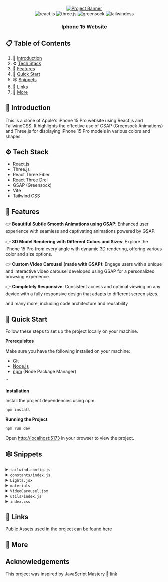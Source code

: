 <div align="center">
  <br />
    <a href="https://youtu.be/kRQbRAJ4-Fs" target="_blank">
      <img src="https://i.postimg.cc/37PnQw8n/Image-from.png" alt="Project Banner">
    </a>
  <br />

  <div>
    <img src="https://img.shields.io/badge/-React_JS-black?style=for-the-badge&logoColor=white&logo=react&color=61DAFB" alt="react.js" />
    <img src="https://img.shields.io/badge/-Three_JS-black?style=for-the-badge&logoColor=white&logo=threedotjs&color=000000" alt="three.js" />
    <img src="https://img.shields.io/badge/-GSAP-black?style=for-the-badge&logoColor=white&logo=greensock&color=88CE02" alt="greensock" />
    <img src="https://img.shields.io/badge/-Tailwind_CSS-black?style=for-the-badge&logoColor=white&logo=tailwindcss&color=06B6D4" alt="tailwindcss" />
  </div>

  <h3 align="center">Iphone 15 Website</h3>

</div>

## 📋 <a name="table">Table of Contents</a>

1. 🤖 [Introduction](#introduction)
2. ⚙️ [Tech Stack](#tech-stack)
3. 🔋 [Features](#features)
4. 🤸 [Quick Start](#quick-start)
5. 🕸️ [Snippets](#snippets)
6. 🔗 [Links](#links)
7. 🚀 [More](#more)

## <a name="introduction">🤖 Introduction</a>

This is a clone of Apple's iPhone 15 Pro website using React.js and TailwindCSS. It highlights the effective use of GSAP (Greensock Animations) and Three.js for displaying iPhone 15 Pro models in various colors and shapes.

## <a name="tech-stack">⚙️ Tech Stack</a>

- React.js
- Three.js
- React Three Fiber
- React Three Drei
- GSAP (Greensock)
- Vite
- Tailwind CSS

## <a name="features">🔋 Features</a>

👉 **Beautiful Subtle Smooth Animations using GSAP**: Enhanced user experience with seamless and captivating animations powered by GSAP.

👉 **3D Model Rendering with Different Colors and Sizes**: Explore the iPhone 15 Pro from every angle with dynamic 3D rendering, offering various color and size options.

👉 **Custom Video Carousel (made with GSAP)**: Engage users with a unique and interactive video carousel developed using GSAP for a personalized browsing experience.

👉 **Completely Responsive**: Consistent access and optimal viewing on any device with a fully responsive design that adapts to different screen sizes.

and many more, including code architecture and reusability

## <a name="quick-start">🤸 Quick Start</a>

Follow these steps to set up the project locally on your machine.

**Prerequisites**

Make sure you have the following installed on your machine:

- [Git](https://git-scm.com/)
- [Node.js](https://nodejs.org/en)
- [npm](https://www.npmjs.com/) (Node Package Manager)

``

**Installation**

Install the project dependencies using npm:

```bash
npm install
```

**Running the Project**

```bash
npm run dev
```

Open [http://localhost:5173](http://localhost:5173) in your browser to view the project.

## <a name="snippets">🕸️ Snippets</a>

<details>
<summary><code>tailwind.config.js</code></summary>

```javascript
/** @type {import('tailwindcss').Config} */
export default {
  content: ['./index.html', './src/**/*.{js,ts,jsx,tsx}'],
  theme: {
    extend: {
      colors: {
        blue: '#2997FF',
        gray: {
          DEFAULT: '#86868b',
          100: '#94928d',
          200: '#afafaf',
          300: '#42424570',
        },
        zinc: '#101010',
      },
    },
  },
  plugins: [],
}
```

</details>

<details>
<summary><code>constants/index.js</code></summary>

```javascript
import {
  blackImg,
  blueImg,
  highlightFirstVideo,
  highlightFourthVideo,
  highlightSecondVideo,
  highlightThirdVideo,
  whiteImg,
  yellowImg,
} from '../utils'

export const navLists = ['Store', 'Mac', 'iPhone', 'Support']

export const hightlightsSlides = [
  {
    id: 1,
    textLists: [
      'Enter A17 Pro.',
      'Game‑changing chip.',
      'Groundbreaking performance.',
    ],
    video: highlightFirstVideo,
    videoDuration: 4,
  },
  {
    id: 2,
    textLists: ['Titanium.', 'So strong. So light. So Pro.'],
    video: highlightSecondVideo,
    videoDuration: 5,
  },
  {
    id: 3,
    textLists: [
      'iPhone 15 Pro Max has the',
      'longest optical zoom in',
      'iPhone ever. Far out.',
    ],
    video: highlightThirdVideo,
    videoDuration: 2,
  },
  {
    id: 4,
    textLists: ['All-new Action button.', 'What will yours do?.'],
    video: highlightFourthVideo,
    videoDuration: 3.63,
  },
]

export const models = [
  {
    id: 1,
    title: 'iPhone 15 Pro in Natural Titanium',
    color: ['#8F8A81', '#ffe7b9', '#6f6c64'],
    img: yellowImg,
  },
  {
    id: 2,
    title: 'iPhone 15 Pro in Blue Titanium',
    color: ['#53596E', '#6395ff', '#21242e'],
    img: blueImg,
  },
  {
    id: 3,
    title: 'iPhone 15 Pro in White Titanium',
    color: ['#C9C8C2', '#ffffff', '#C9C8C2'],
    img: whiteImg,
  },
  {
    id: 4,
    title: 'iPhone 15 Pro in Black Titanium',
    color: ['#454749', '#3b3b3b', '#181819'],
    img: blackImg,
  },
]

export const sizes = [
  { label: '6.1"', value: 'small' },
  { label: '6.7"', value: 'large' },
]

export const footerLinks = [
  'Privacy Policy',
  'Terms of Use',
  'Sales Policy',
  'Legal',
  'Site Map',
]
```

</details>

<details>
<summary><code>Lights.jsx</code></summary>

```javascript
import { Environment, Lightformer } from '@react-three/drei'

const Lights = () => {
  return (
    // group different lights and lightformers. We can use group to organize lights, cameras, meshes, and other objects in the scene.
    <group name="lights">
      {/**
       * @description Environment is used to create a background environment for the scene
       * https://github.com/pmndrs/drei?tab=readme-ov-file#environment
       */}
      <Environment resolution={256}>
        <group>
          {/**
           * @description Lightformer used to create custom lights with various shapes and properties in a 3D scene.
           * https://github.com/pmndrs/drei?tab=readme-ov-file#lightformer
           */}
          <Lightformer
            form="rect"
            intensity={10}
            position={[-1, 0, -10]}
            scale={10}
            color={'#495057'}
          />
          <Lightformer
            form="rect"
            intensity={10}
            position={[-10, 2, 1]}
            scale={10}
            rotation-y={Math.PI / 2}
          />
          <Lightformer
            form="rect"
            intensity={10}
            position={[10, 0, 1]}
            scale={10}
            rotation-y={Math.PI / 2}
          />
        </group>
      </Environment>

      {/**
       * @description spotLight is used to create a light source positioned at a specific point
       * in the scene that emits light in a specific direction.
       * https://threejs.org/docs/#api/en/lights/SpotLight
       */}
      <spotLight
        position={[-2, 10, 5]}
        angle={0.15}
        penumbra={1} // the penumbra is the soft edge of a shadow cast by a point light
        decay={0} // the amount the light dims as it moves away from the source
        intensity={Math.PI * 0.2} // the light intensity
        color={'#f8f9fa'}
      />
      <spotLight
        position={[0, -25, 10]}
        angle={0.15}
        penumbra={1}
        decay={0}
        intensity={Math.PI * 0.2}
        color={'#f8f9fa'}
      />
      <spotLight
        position={[0, 15, 5]}
        angle={0.15}
        penumbra={1}
        decay={0.1}
        intensity={Math.PI * 3}
      />
    </group>
  )
}

export default Lights
```

</details>

<details>
<summary><code>materials</code></summary>

```javascript
useEffect(() => {
  Object.entries(materials).map((material) => {
    // these are the material names that can't be changed color
    if (
      material[0] !== 'zFdeDaGNRwzccye' &&
      material[0] !== 'ujsvqBWRMnqdwPx' &&
      material[0] !== 'hUlRcbieVuIiOXG' &&
      material[0] !== 'jlzuBkUzuJqgiAK' &&
      material[0] !== 'xNrofRCqOXXHVZt'
    ) {
      material[1].color = new THREE.Color(props.item.color[0])
    }
    material[1].needsUpdate = true
  })
}, [materials, props.item])
```

</details>

<details>
<summary><code>VideoCarousel.jsx</code></summary>

```javascript
import gsap from 'gsap'
import { useGSAP } from '@gsap/react'
import { ScrollTrigger } from 'gsap/all'
gsap.registerPlugin(ScrollTrigger)
import { useEffect, useRef, useState } from 'react'

import { hightlightsSlides } from '../constants'
import { pauseImg, playImg, replayImg } from '../utils'

const VideoCarousel = () => {
  const videoRef = useRef([])
  const videoSpanRef = useRef([])
  const videoDivRef = useRef([])

  // video and indicator
  const [video, setVideo] = useState({
    isEnd: false,
    startPlay: false,
    videoId: 0,
    isLastVideo: false,
    isPlaying: false,
  })

  const [loadedData, setLoadedData] = useState([])
  const { isEnd, isLastVideo, startPlay, videoId, isPlaying } = video

  useGSAP(() => {
    // slider animation to move the video out of the screen and bring the next video in
    gsap.to('#slider', {
      transform: `translateX(${-100 * videoId}%)`,
      duration: 2,
      ease: 'power2.inOut', // show visualizer https://gsap.com/docs/v3/Eases
    })

    // video animation to play the video when it is in the view
    gsap.to('#video', {
      scrollTrigger: {
        trigger: '#video',
        toggleActions: 'restart none none none',
      },
      onComplete: () => {
        setVideo((pre) => ({
          ...pre,
          startPlay: true,
          isPlaying: true,
        }))
      },
    })
  }, [isEnd, videoId])

  useEffect(() => {
    let currentProgress = 0
    let span = videoSpanRef.current

    if (span[videoId]) {
      // animation to move the indicator
      let anim = gsap.to(span[videoId], {
        onUpdate: () => {
          // get the progress of the video
          const progress = Math.ceil(anim.progress() * 100)

          if (progress != currentProgress) {
            currentProgress = progress

            // set the width of the progress bar
            gsap.to(videoDivRef.current[videoId], {
              width:
                window.innerWidth < 760
                  ? '10vw' // mobile
                  : window.innerWidth < 1200
                  ? '10vw' // tablet
                  : '4vw', // laptop
            })

            // set the background color of the progress bar
            gsap.to(span[videoId], {
              width: `${currentProgress}%`,
              backgroundColor: 'white',
            })
          }
        },

        // when the video is ended, replace the progress bar with the indicator and change the background color
        onComplete: () => {
          if (isPlaying) {
            gsap.to(videoDivRef.current[videoId], {
              width: '12px',
            })
            gsap.to(span[videoId], {
              backgroundColor: '#afafaf',
            })
          }
        },
      })

      if (videoId == 0) {
        anim.restart()
      }

      // update the progress bar
      const animUpdate = () => {
        anim.progress(
          videoRef.current[videoId].currentTime /
            hightlightsSlides[videoId].videoDuration
        )
      }

      if (isPlaying) {
        // ticker to update the progress bar
        gsap.ticker.add(animUpdate)
      } else {
        // remove the ticker when the video is paused (progress bar is stopped)
        gsap.ticker.remove(animUpdate)
      }
    }
  }, [videoId, startPlay])

  useEffect(() => {
    if (loadedData.length > 3) {
      if (!isPlaying) {
        videoRef.current[videoId].pause()
      } else {
        startPlay && videoRef.current[videoId].play()
      }
    }
  }, [startPlay, videoId, isPlaying, loadedData])

  // vd id is the id for every video until id becomes number 3
  const handleProcess = (type, i) => {
    switch (type) {
      case 'video-end':
        setVideo((pre) => ({ ...pre, isEnd: true, videoId: i + 1 }))
        break

      case 'video-last':
        setVideo((pre) => ({ ...pre, isLastVideo: true }))
        break

      case 'video-reset':
        setVideo((pre) => ({ ...pre, videoId: 0, isLastVideo: false }))
        break

      case 'pause':
        setVideo((pre) => ({ ...pre, isPlaying: !pre.isPlaying }))
        break

      case 'play':
        setVideo((pre) => ({ ...pre, isPlaying: !pre.isPlaying }))
        break

      default:
        return video
    }
  }

  const handleLoadedMetaData = (i, e) => setLoadedData((pre) => [...pre, e])

  return (
    <>
      <div className="flex items-center">
        {hightlightsSlides.map((list, i) => (
          <div key={list.id} id="slider" className="sm:pr-20 pr-10">
            <div className="video-carousel_container">
              <div className="w-full h-full flex-center rounded-3xl overflow-hidden bg-black">
                <video
                  id="video"
                  playsInline={true}
                  className={`${
                    list.id === 2 && 'translate-x-44'
                  } pointer-events-none`}
                  preload="auto"
                  muted
                  ref={(el) => (videoRef.current[i] = el)}
                  onEnded={() =>
                    i !== 3
                      ? handleProcess('video-end', i)
                      : handleProcess('video-last')
                  }
                  onPlay={() =>
                    setVideo((pre) => ({ ...pre, isPlaying: true }))
                  }
                  onLoadedMetadata={(e) => handleLoadedMetaData(i, e)}
                >
                  <source src={list.video} type="video/mp4" />
                </video>
              </div>

              <div className="absolute top-12 left-[5%] z-10">
                {list.textLists.map((text, i) => (
                  <p key={i} className="md:text-2xl text-xl font-medium">
                    {text}
                  </p>
                ))}
              </div>
            </div>
          </div>
        ))}
      </div>

      <div className="relative flex-center mt-10">
        <div className="flex-center py-5 px-7 bg-gray-300 backdrop-blur rounded-full">
          {videoRef.current.map((_, i) => (
            <span
              key={i}
              className="mx-2 w-3 h-3 bg-gray-200 rounded-full relative cursor-pointer"
              ref={(el) => (videoDivRef.current[i] = el)}
            >
              <span
                className="absolute h-full w-full rounded-full"
                ref={(el) => (videoSpanRef.current[i] = el)}
              />
            </span>
          ))}
        </div>

        <button className="control-btn">
          <img
            src={isLastVideo ? replayImg : !isPlaying ? playImg : pauseImg}
            alt={isLastVideo ? 'replay' : !isPlaying ? 'play' : 'pause'}
            onClick={
              isLastVideo
                ? () => handleProcess('video-reset')
                : !isPlaying
                ? () => handleProcess('play')
                : () => handleProcess('pause')
            }
          />
        </button>
      </div>
    </>
  )
}

export default VideoCarousel
```

</details>

<details>
<summary><code>utils/index.js</code></summary>

```javascript
import hero from '/assets/images/hero.jpeg'

export const heroImg = hero

import hmv from '/assets/videos/hero.mp4'
import smallmv from '/assets/videos/smallHero.mp4'
import highlightFirstmv from '/assets/videos/highlight-first.mp4'
import highlightSectmv from '/assets/videos/hightlight-third.mp4'
import highlightThirdmv from '/assets/videos/hightlight-sec.mp4'
import highlightFourthmv from '/assets/videos/hightlight-fourth.mp4'
import exploremv from '/assets/videos/explore.mp4'
import framemv from '/assets/videos/frame.mp4'

import apple from '/assets/images/apple.svg'
import search from '/assets/images/search.svg'
import bag from '/assets/images/bag.svg'
import watch from '/assets/images/watch.svg'
import right from '/assets/images/right.svg'
import replay from '/assets/images/replay.svg'
import play from '/assets/images/play.svg'
import pause from '/assets/images/pause.svg'

import yellow from '/assets/images/yellow.jpg'
import blue from '/assets/images/blue.jpg'
import white from '/assets/images/white.jpg'
import black from '/assets/images/black.jpg'
import explore1 from '/assets/images/explore1.jpg'
import explore2 from '/assets/images/explore2.jpg'
import chip from '/assets/images/chip.jpeg'
import frame from '/assets/images/frame.png'

export const heroVideo = hmv
export const smallHeroVideo = smallmv
export const highlightFirstVideo = highlightFirstmv
export const highlightSecondVideo = highlightSectmv
export const highlightThirdVideo = highlightThirdmv
export const highlightFourthVideo = highlightFourthmv
export const exploreVideo = exploremv
export const frameVideo = framemv

export const appleImg = apple
export const searchImg = search
export const bagImg = bag
export const watchImg = watch
export const rightImg = right
export const replayImg = replay
export const playImg = play
export const pauseImg = pause

export const yellowImg = yellow
export const blueImg = blue
export const whiteImg = white
export const blackImg = black
export const explore1Img = explore1
export const explore2Img = explore2
export const chipImg = chip
export const frameImg = frame
```

</details>

<details>
<summary><code>index.css</code></summary>

```css
@tailwind base;
@tailwind components;
@tailwind utilities;

* {
  margin: 0;
  padding: 0;
  box-sizing: border-box;
}

body {
  color: white;
  width: 100dvw;
  overflow-x: hidden;
  height: 100%;
  background: #000;
  border-color: #3b3b3b;
  user-select: none;
}

canvas {
  touch-action: none;
}

.scrim-max-width {
  margin-inline-start: auto;
  margin-inline-end: auto;
  position: relative;
  max-width: 1120px;
}

@layer utilities {
  .flex-center {
    @apply flex items-center justify-center;
  }

  .nav-height {
    @apply h-[calc(100vh-60px)];
  }

  .btn {
    @apply px-5 py-2 rounded-3xl bg-blue my-5 hover:bg-transparent border border-transparent hover:border hover:text-blue hover:border-blue;
  }

  .color-container {
    @apply flex items-center justify-center px-4 py-4 rounded-full bg-gray-300 backdrop-blur;
  }

  .size-btn-container {
    @apply flex items-center justify-center p-1 rounded-full bg-gray-300 backdrop-blur ml-3 gap-1;
  }

  .size-btn {
    @apply w-10 h-10 text-sm flex justify-center items-center bg-white text-black rounded-full transition-all;
  }

  .common-padding {
    @apply sm:py-32 py-20 sm:px-10 px-5;
  }

  .section-heading {
    @apply text-gray lg:text-6xl md:text-5xl text-3xl lg:mb-0 mb-5 font-medium opacity-0 translate-y-20;
  }

  .feature-text {
    @apply text-gray max-w-md text-lg md:text-xl font-semibold opacity-0 translate-y-[100px];
  }

  .feature-text-container {
    @apply w-full flex-center flex-col md:flex-row mt-10 md:mt-16 gap-5;
  }

  .feature-video {
    @apply w-full h-full object-cover object-center scale-150 opacity-0;
  }

  .feature-video-container {
    @apply w-full flex flex-col md:flex-row gap-5 items-center;
  }

  .link {
    @apply text-blue hover:underline cursor-pointer flex items-center text-xl opacity-0 translate-y-20;
  }

  .control-btn {
    @apply ml-4 p-4 rounded-full bg-gray-300 backdrop-blur flex-center;
  }

  .hero-title {
    @apply text-center font-semibold text-3xl text-gray-100 opacity-0 max-md:mb-10;
  }

  .hiw-title {
    @apply text-4xl md:text-7xl font-semibold text-center;
  }

  .hiw-subtitle {
    @apply text-gray font-semibold text-xl md:text-2xl py-10 text-center;
  }

  .hiw-video {
    @apply absolute w-[95%] h-[90%] rounded-[56px] overflow-hidden;
  }

  .hiw-text-container {
    @apply flex md:flex-row flex-col justify-between items-start gap-24;
  }

  .hiw-text {
    @apply text-gray text-xl font-normal md:font-semibold;
  }

  .hiw-bigtext {
    @apply text-white text-3xl md:text-5xl font-normal md:font-semibold my-2;
  }

  .video-carousel_container {
    @apply relative sm:w-[70vw] w-[88vw] md:h-[70vh] sm:h-[50vh] h-[35vh];
  }

  .g_fadeIn {
    @apply opacity-0 translate-y-[100px];
  }
}
```

</details>

## <a name="links">🔗 Links</a>

Public Assets used in the project can be found [here](https://drive.google.com/file/d/1syHiNxSIGXVApaIozdrLXM2x5dPhvaJL/view?usp=sharing)

## <a name="more">🚀 More</a>

## Acknowledgements

This project was inspired by JavaScript Mastery 🔗 [link](https://jsmastery.pro) 

#

